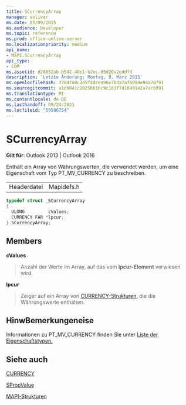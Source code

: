 ```yaml
---
title: SCurrencyArray
manager: soliver
ms.date: 03/09/2015
ms.audience: Developer
ms.topic: reference
ms.prod: office-online-server
ms.localizationpriority: medium
api_name:
- MAPI.SCurrencyArray
api_type:
- COM
ms.assetid: d28852ab-b542-40e1-b2ec-85d20a2eddfd
description: 'Letzte Änderung: Montag, 9. März 2015'
ms.openlocfilehash: 37847a0c2d5f4dcea96e7b3a7af6094e94a78791
ms.sourcegitcommit: a1d9041c20256616c9c183f7d1049142a7ac6991
ms.translationtype: MT
ms.contentlocale: de-DE
ms.lasthandoff: 09/24/2021
ms.locfileid: "59586754"
---
```

# <a name="scurrencyarray"></a>SCurrencyArray

  
  
**Gilt für**: Outlook 2013 | Outlook 2016 
  
Enthält ein Array von Währungswerten, die verwendet werden, um eine Eigenschaft vom Typ PT_MV_CURRENCY zu beschreiben. 
  
|||
|:-----|:-----|
|Headerdatei  <br/> |Mapidefs.h  <br/> |
   
```cpp
typedef struct _SCurrencyArray
{
  ULONG         cValues;
  CURRENCY FAR *lpcur;
} SCurrencyArray;

```

## <a name="members"></a>Members

 **cValues**
  
> Anzahl der Werte im Array, auf das vom **lpcur-Element** verwiesen wird. 
    
 **lpcur**
  
> Zeiger auf ein Array von [CURRENCY-Strukturen,](currency.md) die die Währungswerte enthalten. 
    
## <a name="remarks"></a>HinwBemerkungeneise

Informationen zu PT_MV_CURRENCY finden Sie unter [Liste der Eigenschaftstypen.](property-types.md) 
  
## <a name="see-also"></a>Siehe auch



[CURRENCY](currency.md)
  
[SPropValue](spropvalue.md)


[MAPI-Strukturen](mapi-structures.md)


